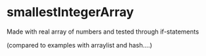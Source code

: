 # smallestIntegerArray

Made with real array of numbers and tested through if-statements

(compared to examples with arraylist and hash....)
